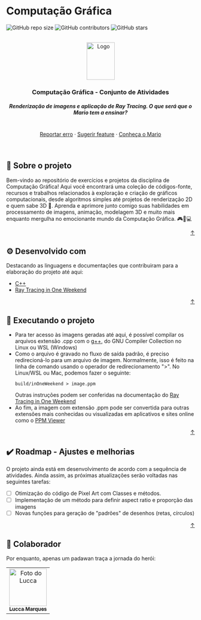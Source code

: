 <div id="top"></div>

# Computação Gráfica

<!---Shields em: https://shields.io --->

![GitHub repo size](https://img.shields.io/github/repo-size/luccamapt/cg?style=for-the-badge&label=tamanho%20do%20repo&color=red)
![GitHub contributors](https://img.shields.io/github/contributors/luccamapt/cg?style=for-the-badge&label=colaboradores&color=red)
![GitHub stars](https://img.shields.io/github/stars/luccamapt/cg?style=for-the-badge&label=estrelas&color=red)

<!-- LOGO -->
<br />
<div align="center">
  <a href="https://github.com/luccamapt/cg">
    <img src="https://cdn.pixabay.com/photo/2021/02/11/15/40/mario-6005703_1280.png" alt="Logo" width="75" height="100">
  </a>

  <h3 align="center">Computação Gráfica - Conjunto de Atividades</h3>

  <h5> Renderização de imagens e aplicação de Ray Tracing. O que será que o Mario tem a ensinar? </h5>
    <br />
    <a href="https://github.com/luccamapt/cg/issues">Reportar erro</a>
    ·
    <a href="https://github.com/luccamapt/cg/issues">Sugerir feature</a>
    ·
    <a href="https://supermario-game.com/pt">Conheça o Mario</a>
</div>
<br />
<br />

## 📜 Sobre o projeto

Bem-vindo ao repositório de exercícios e projetos da disciplina de Computação Gráfica! Aqui você encontrará uma coleção de códigos-fonte, recursos e trabalhos relacionados à exploração e criação de gráficos computacionais, desde algoritmos simples até projetos de renderização 2D e quem sabe 3D 🤨. Aprenda e aprimore junto comigo suas habilidades em processamento de imagens, animação, modelagem 3D e muito mais enquanto mergulha no emocionante mundo da Computação Gráfica. 🎮🎨💻

<p align="right"><a href="#top">↑</a></p>

## ⚙️ Desenvolvido com

Destacando as linguagens e documentações que contribuiram para a elaboração do projeto até aqui:
* [C++](https://devdocs.io/cpp/)
* [Ray Tracing in One Weekend](https://raytracing.github.io/books/RayTracingInOneWeekend.html)

<p align="right"><a href="#top">↑</a></p>

## 🚀 Executando o projeto

- Para ter acesso às imagens geradas até aqui, é possível compilar os arquivos extensão .cpp com o [g++](https://devdocs.io/gcc~12/), do GNU Compiler Collection no Linux ou WSL (Windows)
- Como o arquivo é gravado no fluxo de saída padrão, é preciso redirecioná-lo para um arquivo de imagem. Normalmente, isso é feito na linha de comando usando o operador de redirecionamento ">". No Linux/WSL ou Mac, podemos fazer o seguinte:
  ```
  build/inOneWeekend > image.ppm
  ```
  Outras instruções podem ser conferidas na documentação do [Ray Tracing in One Weekend](https://raytracing.github.io/books/RayTracingInOneWeekend.html)
- Ao fim, a imagem com extensão .ppm pode ser convertida para outras extensões mais conhecidas ou visualizadas em aplicativos e sites online como o [PPM Viewer](https://www.cs.rhodes.edu/welshc/COMP141_F16/ppmReader.html)

<p align="right"><a href="#top">↑</a></p>

## ✔️ Roadmap - Ajustes e melhorias

O projeto ainda está em desenvolvimento de acordo com a sequência de atividades. Ainda assim, as próximas atualizações serão voltadas nas seguintes tarefas:

- [ ] Otimização do código de Pixel Art com Classes e métodos.
- [ ] Implementação de um método para definir aspect ratio e proporção das imagens
- [ ] Novas funções para geração de "padrões" de desenhos (retas, círculos)

<p align="right"><a href="#top">↑</a></p>

## 🤝 Colaborador

Por enquanto, apenas um padawan traça a jornada do herói:

<table>
  <tr>
    <td align="center">
      <a href="https://github.com/luccamapt">
        <img src="https://avatars.githubusercontent.com/u/62125928" width="100px;" alt="Foto do Lucca"/><br>
        <sub>
          <b>Lucca Marques</b>
        </sub>
      </a>
    </td>
  </tr>
</table>
